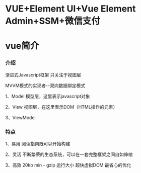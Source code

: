 # VUE+Element UI+Vue Element Admin+SSM+微信支付


# vue简介

### 介绍

渐进式Javascript框架
只关注于视图层

MVVM模式的实现者--双向数据绑定模式

1、Model
模型层，这里表示javascript对象

2、View
视图层，在这里表示DOM（HTML操作的元素）

3、ViewModel


### 特点

1、易用
阅读指南既可以开始构建

2、灵活
不断繁荣的生态系统，可以在一套完整框架之间自如伸缩

3、高效
20kb min - gzip 运行大小
超快虚拟DOM
最省心的优化



